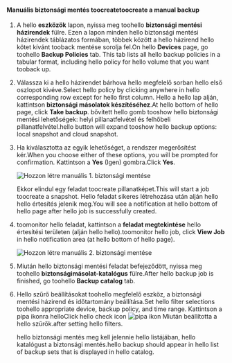 <!--author=SharS last changed: 9/17/15-->

#### <a name="toocreate-a-manual-backup"></a><span data-ttu-id="cfaa3-101">Manuális biztonsági mentés toocreate</span><span class="sxs-lookup"><span data-stu-id="cfaa3-101">toocreate a manual backup</span></span>
1. <span data-ttu-id="cfaa3-102">A hello **eszközök** lapon, nyissa meg toohello **biztonsági mentési házirendek** fülre. Ezen a lapon minden hello biztonsági mentési házirendek táblázatos formában, többek között a hello házirend hello kötet kívánt tooback mentése sorolja fel.</span><span class="sxs-lookup"><span data-stu-id="cfaa3-102">On hello **Devices** page, go toohello **Backup Policies** tab. This tab lists all hello backup policies in a tabular format, including hello policy for hello volume that you want tooback up.</span></span>
2. <span data-ttu-id="cfaa3-103">Válassza ki a hello házirendet bárhova hello megfelelő sorban hello első oszlopot kivéve.</span><span class="sxs-lookup"><span data-stu-id="cfaa3-103">Select hello policy by clicking anywhere in hello corresponding row except for hello first column.</span></span> <span data-ttu-id="cfaa3-104">Hello a hello lap alján, kattintson **biztonsági másolatok készítéséhez**.</span><span class="sxs-lookup"><span data-stu-id="cfaa3-104">At hello bottom of hello page, click **Take backup**.</span></span> <span data-ttu-id="cfaa3-105">bővített hello gomb tooshow hello biztonsági mentési lehetőségek: helyi pillanatfelvétel és felhőbeli pillanatfelvétel.</span><span class="sxs-lookup"><span data-stu-id="cfaa3-105">hello button will expand tooshow hello backup options: local snapshot and cloud snapshot.</span></span> 
3. <span data-ttu-id="cfaa3-106">Ha kiválasztotta az egyik lehetőséget, a rendszer megerősítést kér.</span><span class="sxs-lookup"><span data-stu-id="cfaa3-106">When you choose either of these options, you will be prompted for confirmation.</span></span> <span data-ttu-id="cfaa3-107">Kattintson a **Yes** (Igen) gombra.</span><span class="sxs-lookup"><span data-stu-id="cfaa3-107">Click **Yes**.</span></span> 
   
    ![Hozzon létre manuális 1. biztonsági mentése](./media/storsimple-create-manual-backup-gov/HCS_CreateManualBackup1-gov-include.png)
   
    <span data-ttu-id="cfaa3-109">Ekkor elindul egy feladat toocreate pillanatképet.</span><span class="sxs-lookup"><span data-stu-id="cfaa3-109">This will start a job toocreate a snapshot.</span></span> <span data-ttu-id="cfaa3-110">Hello feladat sikeres létrehozása után alján hello hello értesítés jelenik meg.</span><span class="sxs-lookup"><span data-stu-id="cfaa3-110">You will see a notification at hello bottom of hello page after hello job is successfully created.</span></span>
4. <span data-ttu-id="cfaa3-111">toomonitor hello feladat, kattintson a **feladat megtekintése** hello értesítési területen (alján hello hello).</span><span class="sxs-lookup"><span data-stu-id="cfaa3-111">toomonitor hello job, click **View Job** in hello notification area (at hello bottom of hello page).</span></span> 
   
    ![Hozzon létre manuális 2. biztonsági mentése](./media/storsimple-create-manual-backup-gov/HCS_CreateManualBackup2-gov-include.png)
5. <span data-ttu-id="cfaa3-113">Miután hello biztonsági mentési feladat befejeződött, nyissa meg toohello **biztonságimásolat-katalógus** fülre.</span><span class="sxs-lookup"><span data-stu-id="cfaa3-113">After hello backup job is finished, go toohello **Backup catalog** tab.</span></span>
6. <span data-ttu-id="cfaa3-114">Hello szűrő beállításokat toohello megfelelő eszköz, a biztonsági mentési házirend és időtartomány beállítása.</span><span class="sxs-lookup"><span data-stu-id="cfaa3-114">Set hello filter selections toohello appropriate device, backup policy, and time range.</span></span> <span data-ttu-id="cfaa3-115">Kattintson a pipa ikonra hello</span><span class="sxs-lookup"><span data-stu-id="cfaa3-115">Click hello check icon</span></span> ![pipa ikon](./media/storsimple-create-manual-backup/HCS_CheckIcon-include.png) <span data-ttu-id="cfaa3-117">Miután beállította a hello szűrők.</span><span class="sxs-lookup"><span data-stu-id="cfaa3-117">after setting hello filters.</span></span>
   
   <span data-ttu-id="cfaa3-118">hello biztonsági mentés meg kell jelennie hello listájában, hello katalógust a biztonsági mentés.</span><span class="sxs-lookup"><span data-stu-id="cfaa3-118">hello backup should appear in hello list of backup sets that is displayed in hello catalog.</span></span>

